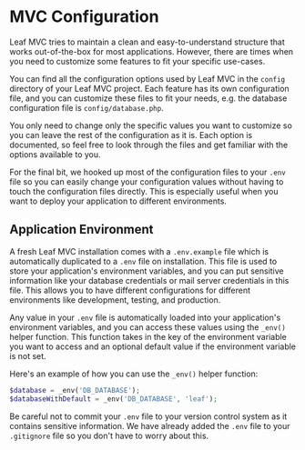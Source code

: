 # MVC Configuration

Leaf MVC tries to maintain a clean and easy-to-understand structure that works out-of-the-box for most applications. However, there are times when you need to customize some features to fit your specific use-cases.

You can find all the configuration options used by Leaf MVC in the `config` directory of your Leaf MVC project. Each feature has its own configuration file, and you can customize these files to fit your needs, e.g. the database configuration file is `config/database.php`.

You only need to change only the specific values you want to customize so you can leave the rest of the configuration as it is. Each option is documented, so feel free to look through the files and get familiar with the options available to you.

For the final bit, we hooked up most of the configuration files to your `.env` file so you can easily change your configuration values without having to touch the configuration files directly. This is especially useful when you want to deploy your application to different environments.

## Application Environment

A fresh Leaf MVC installation comes with a `.env.example` file which is automatically duplicated to a `.env` file on installation. This file is used to store your application's environment variables, and you can put sensitive information like your database credentials or mail server credentials in this file. This allows you to have different configurations for different environments like development, testing, and production.

Any value in your `.env` file is automatically loaded into your application's environment variables, and you can access these values using the `_env()` helper function. This function takes in the key of the environment variable you want to access and an optional default value if the environment variable is not set.

Here's an example of how you can use the `_env()` helper function:

```php
$database = _env('DB_DATABASE');
$databaseWithDefault = _env('DB_DATABASE', 'leaf');
```

Be careful not to commit your `.env` file to your version control system as it contains sensitive information. We have already added the `.env` file to your `.gitignore` file so you don't have to worry about this.


